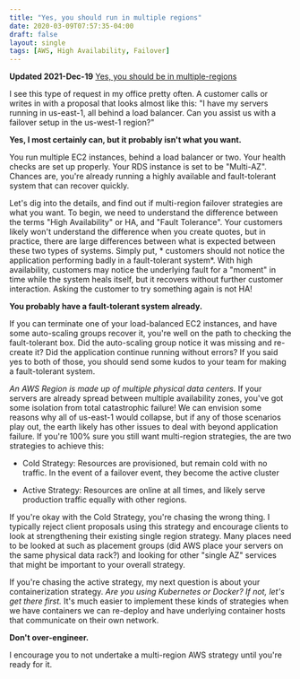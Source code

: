 ```yaml
---
title: "Yes, you should run in multiple regions"
date: 2020-03-09T07:57:35-04:00
draft: false
layout: single
tags: [AWS, High Availability, Failover]
---
```


**Updated 2021-Dec-19**
[Yes, you should be in multiple-regions](https://agilesyndro.me/blog/yes-you-should-be-in-multiple-regions/)


I see this type of request in my office pretty often.  A customer calls or writes in with a proposal that looks almost like this: "I have my servers running in us-east-1, all behind a load balancer. Can you assist us with a failover setup in the us-west-1 region?"

**Yes, I most certainly can, but it probably isn't what you want.**

You run multiple EC2 instances, behind a load balancer or two.  Your health checks are set up properly.  Your RDS instance is set to be "Multi-AZ". Chances are, you're already running a highly available and fault-tolerant system that can recover quickly. 

Let's dig into the details, and find out if multi-region failover strategies are what you want.  To begin, we need to understand the difference between the terms "High Availability" or HA, and "Fault Tolerance". Your customers likely won't understand the difference when you create quotes, but in practice, there are large differences between what is expected between these two types of systems. Simply put, * customers should not notice the application performing badly in a fault-tolerant system*.  With high availability, customers may notice the underlying fault for a "moment" in time while the system heals itself, but it recovers without further customer interaction. Asking the customer to try something again is not HA! 

**You probably have a fault-tolerant system already.**

If you can terminate one of your load-balanced EC2 instances, and have some auto-scaling groups recover it, you're well on the path to checking the fault-tolerant box. Did the auto-scaling group notice it was missing and re-create it?  Did the application continue running without errors? If you said yes to both of those, you should send some kudos to your team for making a fault-tolerant system. 

*An AWS Region is made up of multiple physical data centers.* If your servers are already spread between multiple availability zones, you've got some isolation from total catastrophic failure! We can envision some reasons why all of us-east-1 would collapse, but if any of those scenarios play out, the earth likely has other issues to deal with beyond application failure. If you're 100% sure you still want multi-region strategies, the are two strategies to achieve this:

- Cold Strategy: Resources are provisioned, but remain cold with no traffic. In the event of a failover event, they become the active cluster

- Active Strategy: Resources are online at all times, and likely serve production traffic equally with other regions.

If you're okay with the Cold Strategy, you're chasing the wrong thing. I typically reject client proposals using this strategy and encourage clients to look at strengthening their existing single region strategy. Many places need to be looked at such as placement groups (did AWS place your servers on the same physical data rack?) and looking for other "single AZ" services that might be important to your overall strategy. 

If you're chasing the active strategy, my next question is about your containerization strategy.  *Are you using Kubernetes or Docker?  If not, let's get there first.* It's much easier to implement these kinds of strategies when we have containers we can re-deploy and have underlying container hosts that communicate on their own network. 

**Don't over-engineer.**

I encourage you to not undertake a multi-region AWS strategy until you're ready for it.
